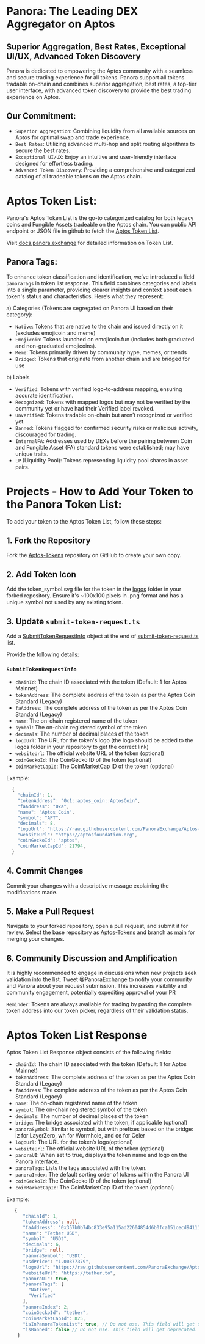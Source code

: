 # Panora: The Leading DEX Aggregator on Aptos
## Superior Aggregation, Best Rates, Exceptional UI/UX, Advanced Token Discovery
Panora is dedicated to empowering the Aptos community with a seamless and secure trading experience for all tokens. Panora support all tokens tradable on-chain and combines superior aggregation, best rates, a top-tier user interface, with advanced token discovery to provide the best trading experience on Aptos.

## Our Commitment:
- `Superior Aggregation`: Combining liquidity from all available sources on Aptos for optimal swap and trade experience.
- `Best Rates`: Utilizing advanced multi-hop and split routing algorithms to secure the best rates.
- `Exceptional UI/UX`: Enjoy an intuitive and user-friendly interface designed for effortless trading.
- `Advanced Token Discovery`: Providing a comprehensive and categorized catalog of all tradeable tokens on the Aptos chain.

# Aptos Token List:
Panora's Aptos Token List is the go-to categorized catalog for both legacy coins and Fungible Assets tradeable on the Aptos chain. You can public API endpoint or JSON file in github to fetch the [Aptos Token List](https://github.com/PanoraExchange/Aptos-Tokens/blob/main/token-list.json). 

Visit [docs.panora.exchange](https://docs.panora.exchange) for detailed information on Token List.

## Panora Tags:
To enhance token classification and identification, we’ve introduced a field `panoraTags` in token list response. This field combines categories and labels into a single parameter, providing clearer insights and context about each token's status and characteristics. Here’s what they represent:

a) Categories (Tokens are segregated on Panora UI based on their category):
- `Native`: Tokens that are native to the chain and issued directly on it (excludes emojicoin and meme)
- `Emojicoin`: Tokens launched on emojicoin.fun (includes both graduated and non-graduated emojicoins).
- `Meme`: Tokens primarily driven by community hype, memes, or trends
- `Bridged`: Tokens that originate from another chain and are bridged for use

b) Labels
- `Verified`: Tokens with verified logo-to-address mapping, ensuring accurate identification.
- `Recognized`: Tokens with mapped logos but may not be verified by the community yet or have had their Verified label revoked.
- `Unverified`: Tokens tradable on-chain but aren’t recognized or verified yet. 
- `Banned`: Tokens flagged for confirmed security risks or malicious activity, discouraged for trading.
- `InternalFA`: Addresses used by DEXs before the pairing between Coin and Fungible Asset (FA) standard tokens were established; may have unique traits.
- `LP` (Liquidity Pool): Tokens representing liquidity pool shares in asset pairs.


# Projects - How to Add Your Token to the Panora Token List:

To add your token to the Aptos Token List, follow these steps:

## 1. Fork the Repository

Fork the [Aptos-Tokens](https://github.com/PanoraExchange/Aptos-Tokens) repository on GitHub to create your own copy.

## 2. Add Token Icon

Add the token_symbol.svg file for the token in the [logos](https://github.com/PanoraExchange/Aptos-Tokens/tree/main/logos) folder in your forked repository. Ensure it's ~100x100 pixels in .png format and has a unique symbol not used by any existing token. 

## 3. Update `submit-token-request.ts`

Add a [SubmitTokenRequestInfo](https://github.com/PanoraExchange/Aptos-Tokens/blob/main/types.ts#L1) object at the end of [submit-token-request.ts](https://github.com/PanoraExchange/Aptos-Tokens/blob/main/submit-token-request.ts) list.

Provide the following details:

### `SubmitTokenRequestInfo`

- `chainId`: The chain ID associated with the token (Default: 1 for Aptos Mainnet)
- `tokenAddress`: The complete address of the token as per the Aptos Coin Standard (Legacy)
- `faAddress`: The complete address of the token as per the Aptos Coin Standard (Legacy)
- `name`: The on-chain registered name of the token
- `symbol`: The on-chain registered symbol of the token
- `decimals`: The number of decimal places of the token
- `logoUrl`: The URL for the token's logo (the logo should be added to the logos folder in your repository to get the correct link)
- `websiteUrl`: The official website URL of the token (optional)
- `coinGeckoId`: The CoinGecko ID of the token (optional)
- `coinMarketCapId`: The CoinMarketCap ID of the token (optional)

Example:

```typescript
  {
    "chainId": 1,
    "tokenAddress": "0x1::aptos_coin::AptosCoin",
    "faAddress": "0xa",
    "name": "Aptos Coin",
    "symbol": "APT",
    "decimals": 8,
    "logoUrl": "https://raw.githubusercontent.com/PanoraExchange/Aptos-Tokens/main/logos/APT.svg",
    "websiteUrl": "https://aptosfoundation.org",
    "coinGeckoId": "aptos",
    "coinMarketCapId": 21794,
  }
```


## 4. Commit Changes

Commit your changes with a descriptive message explaining the modifications made.

## 5. Make a Pull Request

Navigate to your forked repository, open a pull request, and submit it for review. Select the base repository as [Aptos-Tokens](https://github.com/PanoraExchange/Aptos-Tokens/tree/main) and branch as [main](https://github.com/PanoraExchange/Aptos-Tokens/tree/main) for merging your changes.

## 6. Community Discussion and Amplification

It is highly recommended to engage in discussions when new projects seek validation into the list. Tweet @PanoraExchange to notify your community and Panora about your request submission. This increases visibility and community engagement, potentially expediting approval of your PR


`Reminder`: Tokens are always available for trading by pasting the complete token address into our token picker, regardless of their validation status.


# Aptos Token List Response

Aptos Token List Response object consists of the following fields:

- `chainId`: The chain ID associated with the token (Default: 1 for Aptos Mainnet)
- `tokenAddress`: The complete address of the token as per the Aptos Coin Standard (Legacy)
- `faAddress`: The complete address of the token as per the Aptos Coin Standard (Legacy)
- `name`: The on-chain registered name of the token
- `symbol`: The on-chain registered symbol of the token
- `decimals`: The number of decimal places of the token
- `bridge`: The bridge associated with the token, if applicable (optional)
- `panoraSymbol`: Similar to symbol, but with prefixes based on the bridge: lz for LayerZero, wh for Wormhole, and ce for Celer
- `logoUrl`: The URL for the token’s logo(optional)
- `websiteUrl`: The official website URL of the token (optional)
- `panoraUI`: When set to true, displays the token name and logo on the Panora interface.
- `panoraTags`: Lists the tags associated with the token.
- `panoraIndex`: The default sorting order of tokens within the Panora UI
- `coinGeckoId`: The CoinGecko ID of the token (optional)
- `coinMarketCapId`: The CoinMarketCap ID of the token (optional)


Example:

```typescript
   {
      "chainId": 1,
      "tokenAddress": null,
      "faAddress": "0x357b0b74bc833e95a115ad22604854d6b0fca151cecd94111770e5d6ffc9dc2b",
      "name": "Tether USD",
      "symbol": "USDt",
      "decimals": 6,
      "bridge": null,
      "panoraSymbol": "USDt",
      "usdPrice": "1.00377379",
      "logoUrl": "https://raw.githubusercontent.com/PanoraExchange/Aptos-Tokens/main/logos/USDT.svg",
      "websiteUrl": "https://tether.to",
      "panoraUI": true,
      "panoraTags": [
        "Native",
        "Verified"
      ],
      "panoraIndex": 2,
      "coinGeckoId": "tether",
      "coinMarketCapId": 825,
      "isInPanoraTokenList": true, // Do not use. This field will get deprecated.
      "isBanned": false // Do not use. This field will get deprecated.
    }
```

